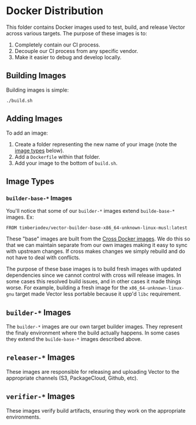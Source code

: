 # Docker Distribution

This folder contains Docker images used to test, build, and release Vector
across various targets. The purpose of these images is to:

1. Completely contain our CI process.
2. Decouple our CI process from any specific vendor.
3. Make it easier to debug and develop locally.

## Building Images

Building images is simple:

```
./build.sh
```

## Adding Images

To add an image:

1. Create a folder representing the new name of your image (note the
   [image types](#image-types) below).
2. Add a `Dockerfile` within that folder.
3. Add your image to the bottom of `build.sh`.

## Image Types

### `builder-base-*` Images

You'll notice that some of our `builder-*` images extend `builde-base-*`
images. Ex:

```
FROM timberiodev/vector-builder-base-x86_64-unknown-linux-musl:latest
```

These "base" images are built from the [Cross Docker images][cross_docker].
We do this so that we can maintain separate from our own images making it
easy to sync with upstream changes. If cross makes changes we simply rebuild
and do not have to deal with conflicts.

The purpose of these base images is to build fresh images with updated
dependencies since we cannot control with cross will release images. In some
cases this resolved build issues, and in other cases it made things worse.
For example, building a fresh image for the `x86_64-unknown-linux-gnu` target
made Vector less portable because it upp'd `libc` requirement.

## `builder-*` Images

The `builder-*` images are our own target builder images. They represent
the finaly environment where the build actually happens. In some cases they
extend the `builde-base-*` images described above.

## `releaser-*` Images

These images are responsible for releasing and uploading Vector to the
appropriate channels (S3, PackageCloud, Github, etc).

## `verifier-*` Images

These images verify build artifacts, ensuring they work on the appropriate
environments.


[cross_docker]: https://github.com/rust-embedded/cross/tree/master/docker